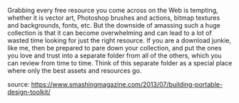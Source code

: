 Grabbing every free resource you come across on the Web is tempting, whether it is vector art, Photoshop brushes and actions, bitmap textures and backgrounds, fonts, etc. But the downside of amassing such a huge collection is that it can become overwhelming and can lead to a lot of wasted time looking for just the right resource. If you are a download junkie, like me, then be prepared to pare down your collection, and put the ones you love and trust into a separate folder from all of the others, which you can review from time to time. Think of this separate folder as a special place where only the best assets and resources go.

source: https://www.smashingmagazine.com/2013/07/building-portable-design-toolkit/
